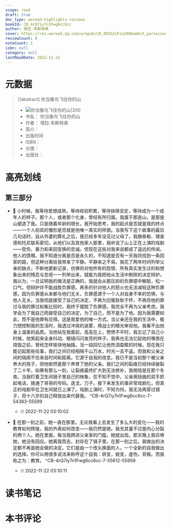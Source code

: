 ```yaml
---
scope: read
draft: true
doc_type: weread-highlights-reviews
bookId: CB_4rQ7iy7n1Fwg6cc6cc
author: 塔拉·韦斯特弗
cover: https://res.weread.qq.com/wrepub/CB_4OIG2sFzu2886am6cX_parsecover
reviewCount: 0
noteCount: 2
isbn: null
category: null
lastReadDate: 2022-11-22
---
```

# 元数据
> [!abstract] 你当像鸟飞往你的山
> - ![ 你当像鸟飞往你的山|200](https://res.weread.qq.com/wrepub/CB_4OIG2sFzu2886am6cX_parsecover)
> - 书名： 你当像鸟飞往你的山
> - 作者： 塔拉·韦斯特弗
> - 简介： 
> - 出版时间 
> - ISBN： 
> - 分类： 
> - 出版社： 

# 高亮划线

## 第三部分


- 📌 小时候，我等待思想成熟，等待经验积累，等待抉择坚定，等待成为一个成年人的样子。那个人，或者那个化身，曾经有所归属。我属于那座山，是那座山塑造了我。只是随着年龄的增长，我开始思考，我的起点是否就是我的终点——一个人初具的雏形是否就是他唯一真实的样貌。当我写下这个故事的最后几句话时，自从外婆的葬礼之后，我已经多年没见过父母了。我跟泰勒、理查德和托尼联系密切，从他们以及其他家人那里，我听说了山上正在上演的戏剧——受伤、暴力和来回变换的忠诚。但现在这些对我来说都成了遥远的传闻，他人的馈赠。我不知道分离是否是永久的，不知道是否有一天我将找到一条回家的路，但这种分离给我带来了平静。平静来之不易。我花了两年时间列举父亲的缺点，不断地更新记录，仿佛将对他所有的怨恨、所有真实发生过的和想象出来的残忍与忽视一一列举出来，就能为我把他从生活中剔除的决定辩护。我以为，一旦证明我的做法是正确的，我就会从那压抑的负罪感中解脱，松一口气。但辩护并不能战胜负罪感。再多的针对他人的怒火也无法减轻这种负罪感，因为负罪感从来都与他们无关。负罪感源于一个人对自身不幸的恐惧，与他人无关。当我彻底接受了自己的决定，不再为旧冤耿耿于怀，不再将他的罪过与我的罪过权衡比较时，我终于摆脱了负罪感。我完全不再为父亲考虑。我学会为了我自己而接受自己的决定，为了自己，而不是为了他。因为我需要如此，而不是他罪有应得。这是我爱他的唯一方式。当父亲还在我的生活中，极力想控制我的生活时，我透过冲突的迷雾，用战士的眼光审视他。我看不出他身上温柔的品质。当他站在我面前，高高在上，愤愤不平时，我忘记了自己小时候，他笑起来全身抖动、眼镜闪闪发亮的样子。我再也无法忆起他的嘴唇在烧毁之前，曾经怎样愉快地抽搐，当一段回忆让他热泪盈眶的时候。现在我只能记起那些往事，我们之间已经相隔千山万水，时光一去不返。但我和父亲之间的隔阂不仅来自时间和距离。它源于自我的改变。我已不是当初那个被父亲养大的孩子，但他依然是那个养育了她的父亲。我们之间的裂痕已经持续破裂了二十年，如果有那么一刻，让裂痕最终扩大到无法修补，我相信是在那个冬夜。当我盯着卫生间镜子里自己的映象，在不知不觉中，父亲用扭曲的双手抓起电话，拨通了哥哥的号码。迭戈，刀子。接下来发生的事非常戏剧化，但真正的戏剧早在卫生间就已上演了。戏剧上演时，不知为何，我无法再穿过镜子，将十六岁的自己释放出来代替我。 ^CB-4rQ7iy7n1Fwg6cc6cc-7-54383-55599
    - ⏱ 2022-11-22 03:10:02 

- 📌 在那一刻之前，她一直在那里。无论我看上去发生了多么大的变化——我的教育如何辉煌，我的外表如何改变——我仍然是她。我充其量不过是内心分裂的两个人。她在里面，每当我跨进父亲家的门槛，她就出现。那天晚上我召唤她，她没有回应。她离我而去，封存在了镜子里。在那一刻之后，我做出的决定都不再是她会做的决定。它们是由一个改头换面的人，一个全新的自我做出的选择。你可以用很多说法来称呼这个自我：转变，蜕变，虚伪，背叛。而我称之为：教育。 ^CB-4rQ7iy7n1Fwg6cc6cc-7-55612-55959
    - ⏱ 2022-11-22 03:10:11 
# 读书笔记

# 本书评论
